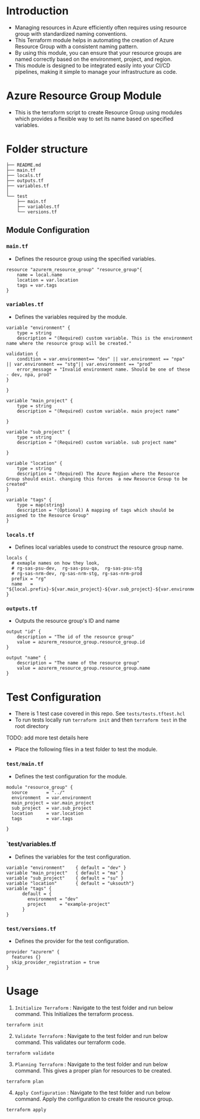 # Introduction
- Managing resources in Azure efficiently often requires using resource group with standardized naming conventions.
- This Terraform module helps in automating the creation of Azure Resource Group with a consistent naming pattern.
- By using this module, you can ensure that your resource groups are named correctly based on the environment, project, and region.
- This module is designed to be integrated easily into your CI/CD pipelines, making it simple to manage your infrastructure as code.

# Azure Resource Group Module
- This is the terraform script to create Resource Group using modules which provides a flexible way to set its name based on specified variables.

# Folder structure 
```
├── README.md
├── main.tf
├── locals.tf
├── outputs.tf
├── variables.tf
│     
└── test
    ├── main.tf
    ├── variables.tf
    └── versions.tf

```

## Module Configuration

### `main.tf`
- Defines the resource group using the specified variables. 

```
resource "azurerm_resource_group" "resource_group"{
    name = local.name
    location = var.location
    tags = var.tags
}
```

### `variables.tf`
- Defines the variables required by the module.

```
variable "environment" {
    type = string
    description = "(Required) custom variable. This is the environment name where the resource group will be created."

validation {
    condition = var.environment== "dev" || var.environment == "npa"  || var.environment == "stg"|| var.environment == "prod"
    error_message = "Invalid environment name. Should be one of these - dev, npa, prod"
}

}

variable "main_project" {
    type = string
    description = "(Required) custom variable. main project name"
    
}

variable "sub_project" {
    type = string
    description = "(Required) custom variable. sub project name"
    
}

variable "location" {
    type = string
    description = "(Required) The Azure Region where the Resource Group should exist. changing this forces  a new Resource Group to be created"
}

variable "tags" {
    type = map(string)
    description = "(Optional) A mapping of tags which should be assigned to the Resource Group"
}
```
### `locals.tf`
- Defines local variables usede to construct the resource group name.

```
locals {
  # exmaple names on how they look, 
  # rg-sas-psu-dev,  rg-sas-psu-qa,  rg-sas-psu-stg
  # rg-sas-nrm-dev, rg-sas-nrm-stg, rg-sas-nrm-prod
  prefix = "rg"
  name   = "${local.prefix}-${var.main_project}-${var.sub_project}-${var.environment}"
}

```
### `outputs.tf`
- Outputs the resource group's ID and name

```
output "id" {
    description = "The id of the resource group"
    value = azurerm_resource_group.resource_group.id
}

output "name" {
    description = "The name of the resource group"
    value = azurerm_resource_group.resource_group.name
}
```
# Test Configuration

- There is 1 test case covered in this repo. See `tests/tests.tftest.hcl`
- To run tests locally run `terraform init` and then `terraform test` in the root directory 

TODO: add more test details here

- Place the following files in a test folder to test the module.

### `test/main.tf`
- Defines the test configuration for the module.

```
module "resource_group" {
  source       = "../"
  environment  = var.environment
  main_project = var.main_project
  sub_project  = var.sub_project
  location     = var.location
  tags         = var.tags

}
```
### `test/variables.tf
- Defines the variables for the test configuration.

```
variable "environment"    { default = "dev" }
variable "main_project"   { default = "ma" }
variable "sub_project"    { default = "su" }
variable "location"       { default = "uksouth"}
variable "tags" {
      default = {
        environment = "dev"
        project     = "example-project"
      }
}
```
### `test/versions.tf`
- Defines the provider for the test configuration.

```
provider "azurerm" {
  features {}
  skip_provider_registration = true
}
```
# Usage 
1. `Initialize Terraform` : Navigate to the test folder and run below command. This Initializes the terraform process.

```
terraform init
```
2. `Validate Terraform` : Navigate to the test folder and run below command. This validates our terraform code.

```
terraform validate
```
3. `Planning Terraform` : Navigate to the test folder and run below command. This gives a proper plan for resources to be created. 

```
terraform plan
```
4. `Apply Configuration` : Navigate to the test folder and run below command. Apply the configuration to create the resource group.

```
terraform apply
```